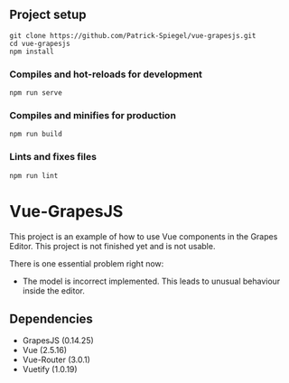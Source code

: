 ## Project setup
```
git clone https://github.com/Patrick-Spiegel/vue-grapesjs.git
cd vue-grapesjs
npm install
```

### Compiles and hot-reloads for development
```
npm run serve
```

### Compiles and minifies for production
```
npm run build
```

### Lints and fixes files
```
npm run lint
```
# Vue-GrapesJS

This project is an example of how to use Vue components in the Grapes Editor. This project is not finished yet and is not usable.

There is one essential problem right now: 
- The model is incorrect implemented. This leads to unusual behaviour inside the editor. 


## Dependencies
- GrapesJS (0.14.25)
- Vue (2.5.16)
- Vue-Router (3.0.1)
- Vuetify (1.0.19)
